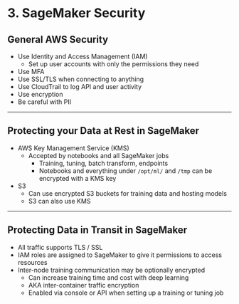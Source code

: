 # 3. SageMaker Security

## General AWS Security

- Use Identity and Access Management (IAM)
    - Set up user accounts with only the permissions they need
- Use MFA
- Use SSL/TLS when connecting to anything
- Use CloudTrail to log API and user activity
- Use encryption
- Be careful with PII

---

## Protecting your Data at Rest in SageMaker

- AWS Key Management Service (KMS)
    - Accepted by notebooks and all SageMaker jobs
        - Training, tuning, batch transform, endpoints
        - Notebooks and everything under `/opt/ml/` and `/tmp` can be encrypted with a KMS key
- S3
    - Can use encrypted S3 buckets for training data and hosting models
    - S3 can also use KMS

---

## Protecting Data in Transit in SageMaker

- All traffic supports TLS / SSL
- IAM roles are assigned to SageMaker to give it permissions to access resources
- Inter-node training communication may be optionally encrypted
    - Can increase training time and cost with deep learning
    - AKA inter-container traffic encryption
    - Enabled via console or API when setting up a training or tuning job